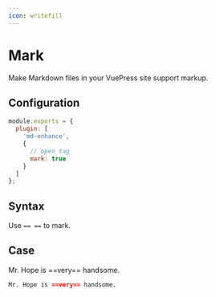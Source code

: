 ```yaml
---
icon: writefill
---
```


# Mark

Make Markdown files in your VuePress site support markup.

## Configuration

```js {6}
module.exports = {
  plugin: [
    'md-enhance',
    {
      // open tag
      mark: true
    }
  ]
};
```

## Syntax

Use `== ==` to mark.

## Case

Mr. Hope is ==very== handsome.

```md
Mr. Hope is ==very== handsome.
```
